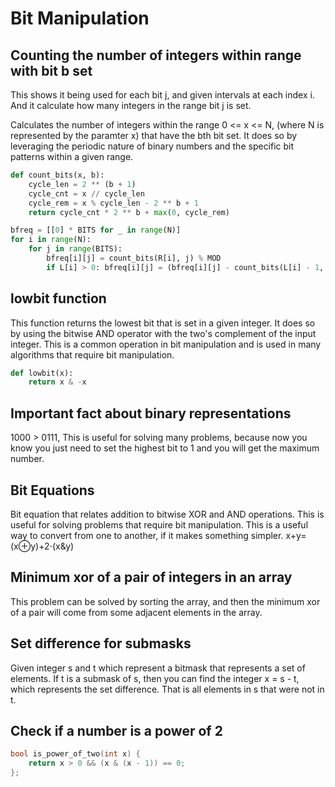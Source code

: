 # Bit Manipulation


## Counting the number of integers within range with bit b set

This shows it being used for each bit j, and given intervals at each index i.  And it calculate how many integers in the range bit j is set. 

Calculates the number of integers within the range 0 <= x <= N, (where N is represented by the paramter x) that have the bth bit set.  It does so by leveraging the periodic nature of binary numbers and the specific bit patterns within a given range. 


```py
def count_bits(x, b):
    cycle_len = 2 ** (b + 1)
    cycle_cnt = x // cycle_len
    cycle_rem = x % cycle_len - 2 ** b + 1
    return cycle_cnt * 2 ** b + max(0, cycle_rem)

bfreq = [[0] * BITS for _ in range(N)]
for i in range(N):
    for j in range(BITS):
        bfreq[i][j] = count_bits(R[i], j) % MOD
        if L[i] > 0: bfreq[i][j] = (bfreq[i][j] - count_bits(L[i] - 1, j)) % MOD
```

## lowbit function

This function returns the lowest bit that is set in a given integer.  It does so by using the bitwise AND operator with the two's complement of the input integer.  This is a common operation in bit manipulation and is used in many algorithms that require bit manipulation.

```py
def lowbit(x):
    return x & -x
```


## Important fact about binary representations

1000 > 0111, This is useful for solving many problems, because now you know you just need to set the highest bit to 1 and you will get the maximum number.

## Bit Equations

Bit equation that relates addition to bitwise XOR and AND operations.  This is useful for solving problems that require bit manipulation.  This is a useful way to convert from one to another, if it makes something simpler.
x+y=(x⊕y)+2⋅(x&y)

## Minimum xor of a pair of integers in an array

This problem can be solved by sorting the array, and then the minimum xor of a pair will come from some adjacent elements in the array.

## Set difference for submasks

Given integer s and t which represent a bitmask that represents a set of elements.  If t is a submask of s, then you can find the integer x = s - t, which represents the set difference.  That is all elements in s that were not in t. 


## Check if a number is a power of 2

```cpp
bool is_power_of_two(int x) {
    return x > 0 && (x & (x - 1)) == 0;
};
```